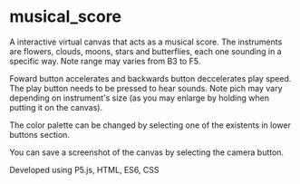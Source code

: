 # musical_score
A interactive virtual canvas that acts as a musical score. The instruments are flowers, clouds, moons, stars and butterflies, each one sounding in a specific way. Note range may varies from B3 to F5.

Foward button accelerates and backwards button deccelerates play speed. The play button needs to be pressed to hear sounds. Note pich may vary depending on instrument's size (as you may enlarge by holding when putting it on the canvas).

The color palette can be changed by selecting one of the existents in lower buttons section.

You can save a screenshot of the canvas by selecting the camera button.

Developed using P5.js, HTML, ES6, CSS
